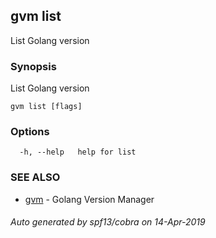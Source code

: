 ## gvm list

List Golang version

### Synopsis

List Golang version

```
gvm list [flags]
```

### Options

```
  -h, --help   help for list
```

### SEE ALSO

* [gvm](gvm.md)	 - Golang Version Manager

###### Auto generated by spf13/cobra on 14-Apr-2019
